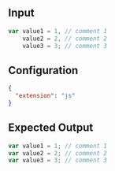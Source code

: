 
## Input
```javascript input
var value1 = 1, // comment 1
    value2 = 2, // comment 2
    value3 = 3; // comment 3
```

## Configuration
```json configuration
{
  "extension": "js"
}
```

## Expected Output
```javascript expected output
var value1 = 1; // comment 1
var value2 = 2; // comment 2
var value3 = 3; // comment 3
```
